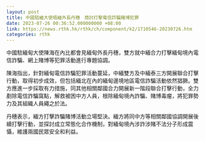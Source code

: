 ```yaml
---
layout: post
title: 中國駐緬大使晤緬外長丹穗　商討打擊電信詐騙賭博犯罪
date: 2023-07-26 00:36:52.000000000 +08:00
link: https://news.rthk.hk/rthk/ch/component/k2/1710546-20230726.htm
categories: rthk
---
```


中國駐緬甸大使陳海在內比都會見緬甸外長丹穗，雙方就中緬合力打擊緬甸境內電信詐騙、網上賭博等犯罪活動進行專題協調。

陳海指出，針對緬甸電信詐騙犯罪活動蔓延，中緬雙方及中緬泰三方開展聯合打擊行動，取得初步成效，但包括緬北在內的緬甸邊境地區電信詐騙活動依然猖獗。雙方應進一步採取有力措施，同其他相關鄰國合力開展新一階段聯合打擊行動，全力剷除電信詐騙窩點，解救被困中方人員，根除緬甸境內詐騙、賭博毒瘤，將犯罪勢力及其組織人員繩之於法。

丹穗表示，緬方打擊詐騙賭博活動立場堅決。緬方將同中方等相關鄰國協調開展後續打擊行動，並探討成立常態化合作機制，對緬甸境內涉詐涉賭不法分子形成震懾，維護兩國民眾安全和利益。
